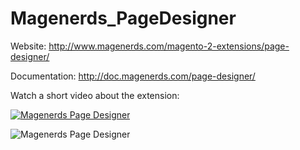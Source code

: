 # Magenerds_PageDesigner

Website: http://www.magenerds.com/magento-2-extensions/page-designer/

Documentation: http://doc.magenerds.com/page-designer/

Watch a short video about the extension:

[![Magenerds Page Designer](https://img.youtube.com/vi/E0wZzVPFhM0/0.jpg)](https://www.youtube.com/watch?v=E0wZzVPFhM0 "Magenerds Page Designer")

![Magenerds Page Designer](http://www.magenerds.com/wp-content/uploads/2017/02/pagedesigner_450x450-300x300.png
 "Magenerds Page Designer")
